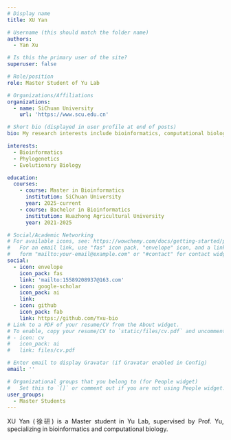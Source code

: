 ```yaml
---
# Display name
title: XU Yan

# Username (this should match the folder name)
authors:
  - Yan Xu

# Is this the primary user of the site?
superuser: false

# Role/position
role: Master Student of Yu Lab

# Organizations/Affiliations
organizations:
  - name: SiChuan University
    url: 'https://www.scu.edu.cn'

# Short bio (displayed in user profile at end of posts)
bio: My research interests include bioinformatics, computational biology and phylogenetics.

interests:
  - Bioinformatics
  - Phylogenetics
  - Evolutionary Biology

education:
  courses:
    - course: Master in Bioinformatics
      institution: SiChuan University
      year: 2025-current
    - course: Bachelor in Bioinformatics
      institution: Huazhong Agricultural University
      year: 2021-2025

# Social/Academic Networking
# For available icons, see: https://wowchemy.com/docs/getting-started/page-builder/#icons
#   For an email link, use "fas" icon pack, "envelope" icon, and a link in the
#   form "mailto:your-email@example.com" or "#contact" for contact widget.
social:
  - icon: envelope
    icon_pack: fas
    link: 'mailto:15589208937@163.com'
  - icon: google-scholar
    icon_pack: ai
    link: 
  - icon: github
    icon_pack: fab
    link: https://github.com/Yxu-bio
# Link to a PDF of your resume/CV from the About widget.
# To enable, copy your resume/CV to `static/files/cv.pdf` and uncomment the lines below.
# - icon: cv
#   icon_pack: ai
#   link: files/cv.pdf

# Enter email to display Gravatar (if Gravatar enabled in Config)
email: ''

# Organizational groups that you belong to (for People widget)
#   Set this to `[]` or comment out if you are not using People widget.
user_groups:
  - Master Students
---
```

<div style="text-align: justify;">

XU Yan (徐研) is a Master student in Yu Lab, supervised by Prof. Yu, specializing in bioinformatics and computational biology.

</div>
